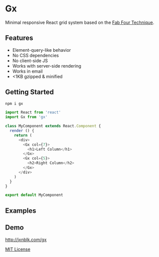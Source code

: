 
# Gx

Minimal responsive React grid system based on the
[Fab Four Technique](https://medium.freecodecamp.com/the-fab-four-technique-to-create-responsive-emails-without-media-queries-baf11fdfa848#.hnwla2u14).

## Features

- Element-query-like behavior
- No CSS dependencies
- No client-side JS
- Works with server-side rendering
- Works in email
- <1KB gzipped & minified

## Getting Started

```sh
npm i gx
```

```js
import React from 'react'
import Gx from 'gx'

class MyComponent extends React.Component {
  render () {
    return (
      <div>
        <Gx col={7}>
          <h1>Left Column</h1>
        </Gx>
        <Gx col={5}>
          <h2>Right Column</h2>
        </Gx>
      </div>
    )
  }
}

export default MyComponent
```

## Examples

## Demo

http://jxnblk.com/gx

[MIT License](.github/LICENSE.md)

